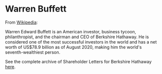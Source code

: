 # Warren Buffett

From [Wikipedia](https://en.wikipedia.org/wiki/Warren_Buffett):

Warren Edward Buffett is an American investor, business tycoon, philanthropist, and the chairman and CEO of Berkshire Hathaway. He is considered one of the most successful investors in the world and has a net worth of US$78.9 billion as of August 2020, making him the world's seventh-wealthiest person.

See the complete archive of Shareholder Letters for Berkshire Hathaway [here](https://www.berkshirehathaway.com/letters/letters.html).

